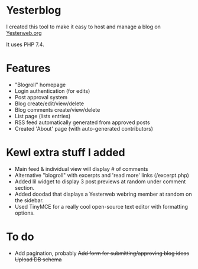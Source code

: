 # Yesterblog

I created this tool to make it easy to host and manage a blog on [Yesterweb.org](https://yesterweb.org/)

It uses PHP 7.4.

# Features
- "Blogroll" homepage
- Login authentication (for edits)
- Post approval system
- Blog create/edit/view/delete
- Blog comments create/view/delete
- List page (lists entries)
- RSS feed automatically generated from approved posts
- Created 'About' page (with auto-generated contributors)

# Kewl extra stuff I added
- Main feed & individual view will display # of comments
- Alternative "blogroll" with excerpts and 'read more' links (/excerpt.php)
- Added lil widget to display 3 post previews at random under comment section.
- Added doodad that displays a Yesterweb webring member at random on the sidebar.
- Used TinyMCE for a really cool open-source text editor with formatting options.

# To do
- Add pagination, probably
~~Add form for submitting/approving blog ideas~~
~~Upload DB schema~~